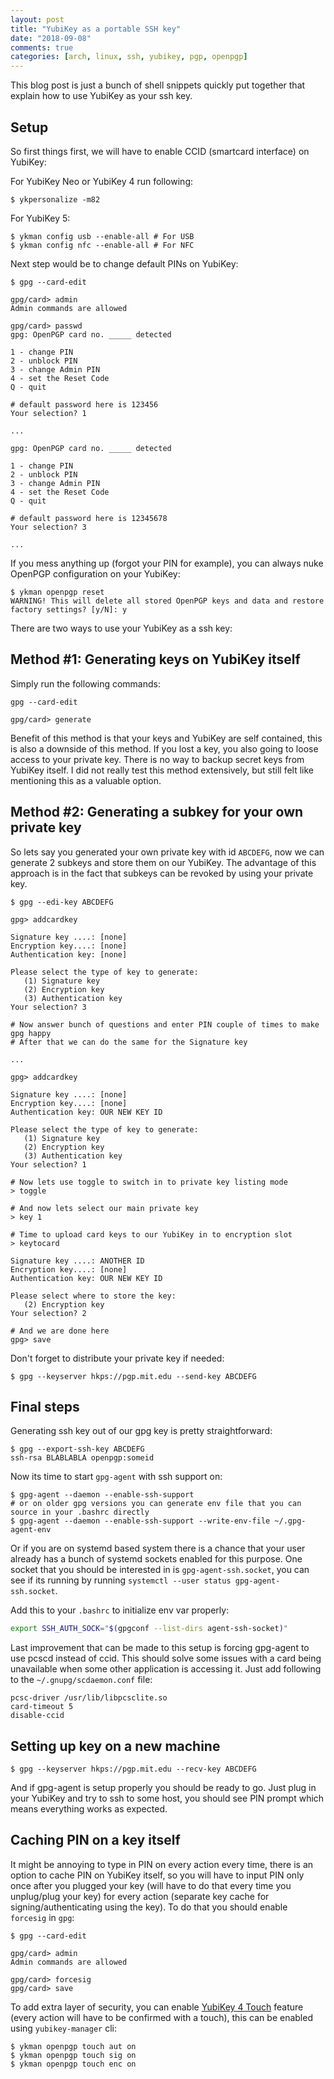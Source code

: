 ```yaml
---
layout: post
title: "YubiKey as a portable SSH key"
date: "2018-09-08"
comments: true
categories: [arch, linux, ssh, yubikey, pgp, openpgp]
---
```


This blog post is just a bunch of shell snippets quickly put together that explain how to use YubiKey as your ssh key.

<!--more-->

## Setup

So first things first, we will have to enable CCID (smartcard interface) on YubiKey:

For YubiKey Neo or YubiKey 4 run following:

```shell
$ ykpersonalize -m82
```

For YubiKey 5:

```shell
$ ykman config usb --enable-all # For USB
$ ykman config nfc --enable-all # For NFC
```


Next step would be to change default PINs on YubiKey:

```shell
$ gpg --card-edit

gpg/card> admin
Admin commands are allowed

gpg/card> passwd
gpg: OpenPGP card no. _____ detected

1 - change PIN
2 - unblock PIN
3 - change Admin PIN
4 - set the Reset Code
Q - quit

# default password here is 123456
Your selection? 1

...

gpg: OpenPGP card no. _____ detected

1 - change PIN
2 - unblock PIN
3 - change Admin PIN
4 - set the Reset Code
Q - quit

# default password here is 12345678
Your selection? 3

...

```

If you mess anything up (forgot your PIN for example), you can always nuke OpenPGP configuration on your YubiKey:

```shell
$ ykman openpgp reset
WARNING! This will delete all stored OpenPGP keys and data and restore factory settings? [y/N]: y
```

There are two ways to use your YubiKey as a ssh key:


## Method #1: Generating keys on YubiKey itself

Simply run the following commands:

```shell
gpg --card-edit

gpg/card> generate
```

Benefit of this method is that your keys and YubiKey are self contained, this is also a downside of this method.
If you lost a key, you also going to loose access to your private key.
There is no way to backup secret keys from YubiKey itself.
I did not really test this method extensively, but still felt like mentioning this as a valuable option.


## Method #2: Generating a subkey for your own private key

So lets say you generated your own private key with id `ABCDEFG`, now we can generate 2 subkeys and store them on our YubiKey.
The advantage of this approach is in the fact that subkeys can be revoked by using your private key.

```shell
$ gpg --edi-key ABCDEFG

gpg> addcardkey

Signature key ....: [none]
Encryption key....: [none]
Authentication key: [none]

Please select the type of key to generate:
   (1) Signature key
   (2) Encryption key
   (3) Authentication key
Your selection? 3

# Now answer bunch of questions and enter PIN couple of times to make gpg happy
# After that we can do the same for the Signature key

...

gpg> addcardkey

Signature key ....: [none]
Encryption key....: [none]
Authentication key: OUR NEW KEY ID

Please select the type of key to generate:
   (1) Signature key
   (2) Encryption key
   (3) Authentication key
Your selection? 1

# Now lets use toggle to switch in to private key listing mode
> toggle

# And now lets select our main private key
> key 1

# Time to upload card keys to our YubiKey in to encryption slot
> keytocard

Signature key ....: ANOTHER ID
Encryption key....: [none]
Authentication key: OUR NEW KEY ID

Please select where to store the key:
   (2) Encryption key
Your selection? 2

# And we are done here
gpg> save
```

Don't forget to distribute your private key if needed:

```shell
$ gpg --keyserver hkps://pgp.mit.edu --send-key ABCDEFG
```

## Final steps

Generating ssh key out of our gpg key is pretty straightforward:
```shell
$ gpg --export-ssh-key ABCDEFG
ssh-rsa BLABLABLA openpgp:someid
```

Now its time to start `gpg-agent` with ssh support on:
```shell
$ gpg-agent --daemon --enable-ssh-support
# or on older gpg versions you can generate env file that you can source in your .bashrc directly
$ gpg-agent --daemon --enable-ssh-support --write-env-file ~/.gpg-agent-env
```

Or if you are on systemd based system there is a chance that your user already has a bunch of systemd sockets enabled for this purpose.
One socket that you should be interested in is `gpg-agent-ssh.socket`, you can see if its running by running `systemctl --user status gpg-agent-ssh.socket`.

Add this to your `.bashrc` to initialize env var properly:
```bash
export SSH_AUTH_SOCK="$(gpgconf --list-dirs agent-ssh-socket)"
```

Last improvement that can be made to this setup is forcing gpg-agent to use pcscd instead of ccid.
This should solve some issues with a card being unavailable when some other application is accessing it.
Just add following to the `~/.gnupg/scdaemon.conf` file:

```text
pcsc-driver /usr/lib/libpcsclite.so
card-timeout 5
disable-ccid
```

## Setting up key on a new machine

```shell
$ gpg --keyserver hkps://pgp.mit.edu --recv-key ABCDEFG
```

And if gpg-agent is setup properly you should be ready to go. Just plug in your YubiKey and try to ssh to some host, you should see PIN prompt which means everything works as expected.

## Caching PIN on a key itself

It might be annoying to type in PIN on every action every time, there is an option to cache PIN on YubiKey itself, so you will have to input PIN only once after you plugged your key (will have to do that every time you unplug/plug your key) for every action (separate key cache for signing/authenticating using the key).
To do that you should enable `forcesig` in `gpg`:

```shell
$ gpg --card-edit

gpg/card> admin
Admin commands are allowed

gpg/card> forcesig
gpg/card> save
```

To add extra layer of security, you can enable [YubiKey 4 Touch](https://developers.yubico.com/PGP/Card_edit.html) feature (every action will have to be confirmed with a touch), this can be enabled using `yubikey-manager` cli:

```shell
$ ykman openpgp touch aut on
$ ykman openpgp touch sig on
$ ykman openpgp touch enc on
```
